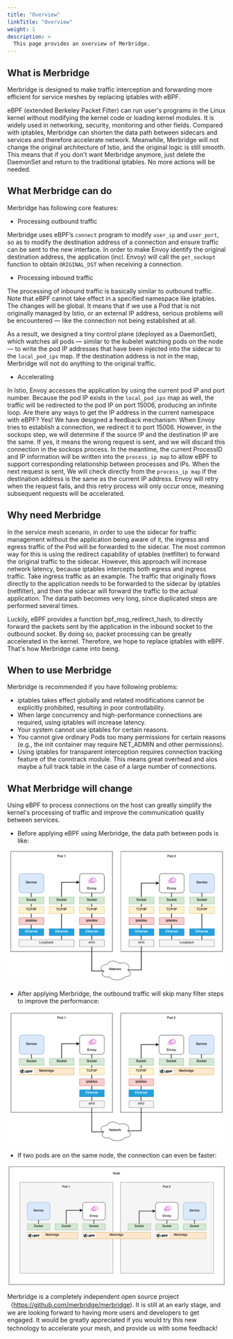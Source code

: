 ```yaml
---
title: "Overview"
linkTitle: "Overview"
weight: 1
description: >
  This page provides an overview of Merbridge.
---
```


## What is Merbridge

Merbridge is designed to make traffic interception and forwarding more efficient for service meshes by replacing iptables with eBPF.

eBPF (extended Berkeley Packet Filter) can run user's programs in the Linux kernel without modifying the kernel code or loading kernel modules. It is widely used in networking, security, monitoring and other fields. Compared with iptables, Merbridge can shorten the data path between sidecars and services and therefore accelerate network. Meanwhile, Merbridge will not change the original architecture of Istio, and the original logic is still smooth. This means that if you don't want Merbridge anymore, just delete the DaemonSet and return to the traditional iptables. No more actions will be needed.

## What Merbridge can do

Merbridge has following core features:

- Processing outbound traffic

Merbridge uses eBPF’s `connect` program to modify `user_ip` and `user_port`, so as to modify the destination address of a connection and ensure traffic can be sent to the new interface. In order to make Envoy identify the original destination address, the application (incl. Envoy) will call the `get_sockopt` function to obtain `ORIGINAL_DST` when receiving a connection.

- Processing inbound traffic

The processing of inbound traffic is basically similar to outbound traffic. Note that eBPF cannot take effect in a specified namespace like iptables. The changes will be global. It means that if we use a Pod that is not originally managed by Istio, or an external IP address, serious problems will be encountered — like the connection not being established at all.

As a result, we designed a tiny control plane (deployed as a DaemonSet), which watches all pods — similar to the kubelet watching pods on the node — to write the pod IP addresses that have been injected into the sidecar to the `local_pod_ips` map. If the destination address is not in the map, Merbridge will not do anything to the original traffic.

- Accelerating 

In Istio, Envoy accesses the application by using the current pod IP and port number. Because the pod IP exists in the `local_pod_ips` map as well, the traffic will be redirected to the pod IP on port 15006, producing an infinite loop. Are there any ways to get the IP address in the current namespace with eBPF? Yes! We have designed a feedback mechanism: When Envoy tries to establish a connection, we redirect it to port 15006. However, in the sockops step, we will determine if the source IP and the destination IP are the same. If yes, it means the wrong request is sent, and we will discard this connection in the sockops process. In the meantime, the current ProcessID and IP information will be written into the `process_ip map` to allow eBPF to support corresponding relationship between processes and IPs. When the next request is sent, We will check directly from the `process_ip map` if the destination address is the same as the current IP address. Envoy will retry when the request fails, and this retry process will only occur once, meaning subsequent requests will be accelerated.

## Why need Merbridge

In the service mesh scenario, in order to use the sidecar for traffic management without the application being aware of it, the ingress and egress traffic of the Pod will be forwarded to the sidecar. The most common way for this is using the redirect capability of iptables (netfilter) to forward the original traffic to the sidecar. However, this approach will increase network latency, because iptables intercepts both egress and ingress traffic. Take ingress traffic as an example. The traffic that originally flows directly to the application needs to be forwarded to the sidecar by iptables (netfilter), and then the sidecar will forward the traffic to the actual application. The data path becomes very long, since duplicated steps are performed several times.

Luckily, eBPF provides a function bpf_msg_redirect_hash, to directly forward the packets sent by the application in the inbound socket to the outbound socket. By doing so, packet processing can be greatly accelerated in the kernel. Therefore, we hope to replace iptables with eBPF. That's how Merbridge came into being.

## When to use Merbridge

Merbridge is recommended if you have following problems:

- iptables takes effect globally and related modifications cannot be explicitly prohibited, resulting in poor controllability.
- When large concurrency and high-performance connections are required, using iptables will increase latency.
- Your system cannot use iptables for certain reasons.
- You cannot give ordinary Pods too many permissions for certain reasons (e.g., the init container may require NET_ADMIN and other permissions).
- Using iptables for transparent interception requires connection tracking feature of the conntrack module. This means great overhead and alos maybe a full track table in the case of a large number of connections.

## What Merbridge will change

Using eBPF to process connections on the host can greatly simplify the kernel's processing of traffic and improve the communication quality between services.

- Before applying eBPF using Merbridge, the data path between pods is like:

![iptable path](imgs/iptables_Path.png)

- After applying Merbridge, the outbound traffic will skip many filter steps to improve the performance:

![eBPF path](imgs/eBPF_Path.png)

- If two pods are on the same node, the connection can even be faster:

![same-node eBPF path](imgs/sameNode_eBPF_Path.png)

Merbridge is a completely independent open source project（https://github.com/merbridge/merbridge). It is still at an early stage, and we are looking forward to having more users and developers to get engaged. It would be greatly appreciated if you would try this new technology to accelerate your mesh, and provide us with some feedback!　